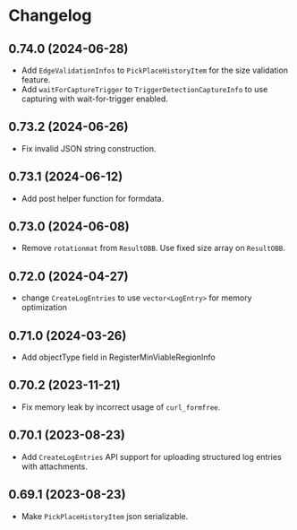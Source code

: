 # Changelog

## 0.74.0 (2024-06-28)

- Add `EdgeValidationInfos` to `PickPlaceHistoryItem` for the size validation feature.
- Add `waitForCaptureTrigger` to `TriggerDetectionCaptureInfo` to use capturing with wait-for-trigger enabled.

## 0.73.2 (2024-06-26)

- Fix invalid JSON string construction.

## 0.73.1 (2024-06-12)

- Add post helper function for formdata.

## 0.73.0 (2024-06-08)

- Remove `rotationmat` from `ResultOBB`. Use fixed size array on `ResultOBB`.

## 0.72.0 (2024-04-27)

- change `CreateLogEntries` to use `vector<LogEntry>` for memory optimization

## 0.71.0 (2024-03-26)

- Add objectType field in RegisterMinViableRegionInfo

## 0.70.2 (2023-11-21)

- Fix memory leak by incorrect usage of `curl_formfree`.

## 0.70.1 (2023-08-23)

- Add `CreateLogEntries` API support for uploading structured log entries with attachments.

## 0.69.1 (2023-08-23)

- Make `PickPlaceHistoryItem` json serializable.
